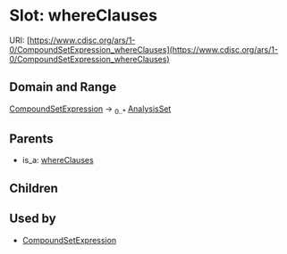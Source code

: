
# Slot: whereClauses




URI: [https://www.cdisc.org/ars/1-0/CompoundSetExpression_whereClauses](https://www.cdisc.org/ars/1-0/CompoundSetExpression_whereClauses)


## Domain and Range

[CompoundSetExpression](CompoundSetExpression.md) &#8594;  <sub>0..\*</sub> [AnalysisSet](AnalysisSet.md)

## Parents

 *  is_a: [whereClauses](whereClauses.md)

## Children


## Used by

 * [CompoundSetExpression](CompoundSetExpression.md)
